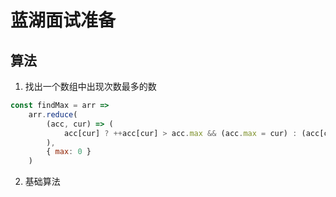 # 蓝湖面试准备

## 算法

1. 找出一个数组中出现次数最多的数

```js
const findMax = arr =>
    arr.reduce(
        (acc, cur) => (
            acc[cur] ? ++acc[cur] > acc.max && (acc.max = cur) : (acc[cur] = 1), acc
        ),
        { max: 0 }
    )
```

2. 基础算法
